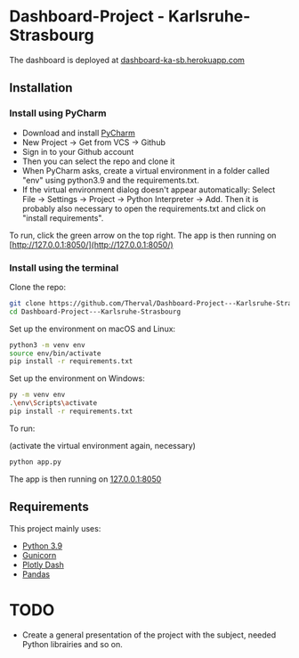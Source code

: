 # Dashboard-Project - Karlsruhe-Strasbourg

The dashboard is deployed at [dashboard-ka-sb.herokuapp.com](https://dashboard-ka-sb.herokuapp.com/)

## Installation

### Install using PyCharm

- Download and install [PyCharm](https://www.jetbrains.com/pycharm/)
- New Project -> Get from VCS -> Github
- Sign in to your Github account
- Then you can select the repo and clone it
- When PyCharm asks, create a virtual environment in a folder called "env" using python3.9 and the requirements.txt.
- If the virtual environment dialog doesn't appear automatically: Select File -> Settings -> Project -> Python Interpreter -> Add.
Then it is probably also necessary to open the requirements.txt and click on "install requirements".

To run, click the green arrow on the top right.
The app is then running on
[http://127.0.0.1:8050/](http://127.0.0.1:8050/)

### Install using the terminal

Clone the repo:

```sh
git clone https://github.com/Therval/Dashboard-Project---Karlsruhe-Strasbourg.git
cd Dashboard-Project---Karlsruhe-Strasbourg
```

Set up the environment on macOS and Linux:

```sh
python3 -m venv env
source env/bin/activate
pip install -r requirements.txt
```

Set up the environment on Windows:

```sh
py -m venv env
.\env\Scripts\activate
pip install -r requirements.txt
```

To run:

(activate the virtual environment again, necessary)

```sh
python app.py
```

The app is then running on
[127.0.0.1:8050](http://127.0.0.1:8050/)

## Requirements

This project mainly uses:

- [Python 3.9](https://www.python.org/)
- [Gunicorn](https://gunicorn.org/)
- [Plotly Dash](https://plotly.com/dash/)
- [Pandas](https://pandas.pydata.org/)

# TODO

- Create a general presentation of the project with the subject, needed Python librairies and so on.
